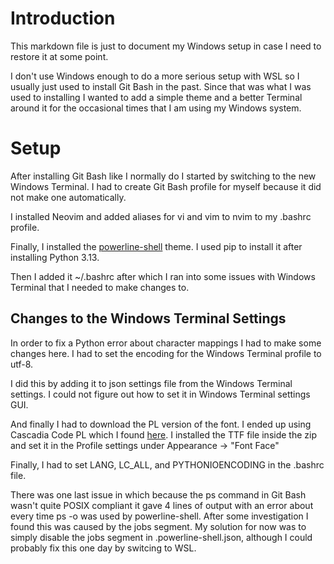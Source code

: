 # Introduction
This markdown file is just to document my Windows setup in case I need to restore it at some point.

I don't use Windows enough to do a more serious setup with WSL so I usually just used to install Git Bash in the past. Since that was what I was used to installing I wanted to add a simple theme and a better Terminal around it for the occasional times that I am using my Windows system. 

# Setup
After installing Git Bash like I normally do I started by switching to the new Windows Terminal. I had to create Git Bash profile for myself because it did not make one automatically.

I installed Neovim and added aliases for vi and vim to nvim to my .bashrc profile.

Finally, I installed the [powerline-shell](https://github.com/b-ryan/powerline-shell) theme. I used pip to install it after installing Python 3.13. 

Then I added it ~/.bashrc after which I ran into some issues with Windows Terminal that I needed to make changes to.

## Changes to the Windows Terminal Settings
In order to fix a Python error about character mappings I had to make some changes here. I had to set the encoding for the Windows Terminal profile to utf-8.

I did this by adding it to json settings file from the Windows Terminal settings. I could not figure out how to set it in Windows Terminal settings GUI.

And finally I had to download the PL version of the font. I ended up using Cascadia Code PL which I found [here](https://github.com/microsoft/cascadia-code/releases). I installed the TTF file inside the zip and set it in the Profile settings under Appearance -> "Font Face"

Finally, I had to set LANG, LC_ALL, and PYTHONIOENCODING in the .bashrc file.

There was one last issue in which because the ps command in Git Bash wasn't quite POSIX compliant it gave 4 lines of output with an error about every time ps -o was used by powerline-shell. After some investigation I found this was caused by the jobs segment. My solution for now was to simply disable the jobs segment in .powerline-shell.json, although I could probably fix this one day by switcing to WSL.



